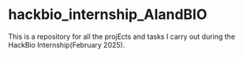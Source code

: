 # hackbio_internship_AIandBIO
This is a repository for all the projEcts and tasks I carry out during the HackBio Internship(February 2025).
